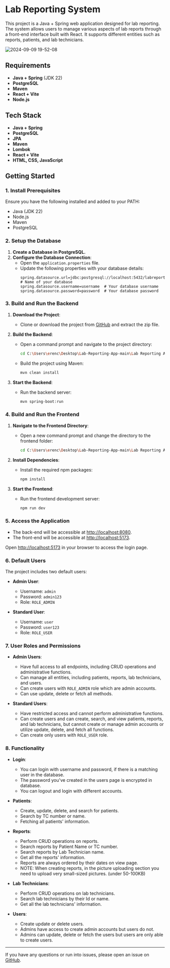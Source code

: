 # Lab Reporting System

This project is a Java + Spring web application designed for lab reporting. The system allows users to manage various aspects of lab reports through a front-end interface built with React. It supports different entities such as reports, patients, and lab technicians.

![2024-09-09 19-52-08](https://github.com/user-attachments/assets/adc7a698-2168-4e35-aac9-c0353cd5f156)

## Requirements

- **Java + Spring** (JDK 22)
- **PostgreSQL**
- **Maven**
- **React + Vite**
- **Node.js**

## Tech Stack

- **Java + Spring**
- **PostgreSQL**
- **JPA**
- **Maven**
- **Lombok**
- **React + Vite**
- **HTML, CSS, JavaScript**

## Getting Started

### 1. Install Prerequisites

Ensure you have the following installed and added to your PATH:
- Java (JDK 22)
- Node.js
- Maven
- PostgreSQL

  
### 2. Setup the Database

1. **Create a Database in PostgreSQL.**
2. **Configure the Database Connection**:
   - Open the `application.properties` file.
   - Update the following properties with your database details:
     ```properties
     spring.datasource.url=jdbc:postgresql://localhost:5432/labreportingapp  # Name of your database
     spring.datasource.username=username  # Your database username
     spring.datasource.password=password  # Your database password
     ```

### 3. Build and Run the Backend

1. **Download the Project**:
   - Clone or download the project from [GitHub](https://github.com/erenculhaci/Lab-Reporting-App) and extract the zip file.

2. **Build the Backend**:
   - Open a command prompt and navigate to the project directory:
     ```bash
     cd C:\Users\erenc\Desktop\Lab-Reporting-App-main\Lab Reporting App
     ```
   - Build the project using Maven:
     ```bash
     mvn clean install
     ```

3. **Start the Backend**:
   - Run the backend server:
     ```bash
     mvn spring-boot:run
     ```

### 4. Build and Run the Frontend

1. **Navigate to the Frontend Directory**:
   - Open a new command prompt and change the directory to the frontend folder:
     ```bash
     cd C:\Users\erenc\Desktop\Lab-Reporting-App-main\Lab Reporting App Front-End
     ```

2. **Install Dependencies**:
   - Install the required npm packages:
     ```bash
     npm install
     ```

3. **Start the Frontend**:
   - Run the frontend development server:
     ```bash
     npm run dev
     ```

### 5. Access the Application

- The back-end will be accessible at [http://localhost:8080](http://localhost:8080).
- The front-end will be accessible at [http://localhost:5173](http://localhost:5173).

Open [http://localhost:5173](http://localhost:5173) in your browser to access the login page.

### 6. Default Users

The project includes two default users:

- **Admin User**:
  - Username: `admin`
  - Password: `admin123`
  - Role: `ROLE_ADMIN`

- **Standard User**:
  - Username: `user`
  - Password: `user123`
  - Role: `ROLE_USER`

### 7. User Roles and Permissions

- **Admin Users**:
  - Have full access to all endpoints, including CRUD operations and administrative functions.
  - Can manage all entities, including patients, reports, lab technicians, and users.
  - Can create users with `ROLE_ADMIN` role which are admin accounts.
  - Can use update, delete or fetch all methods.

- **Standard Users**:
  - Have restricted access and cannot perform administrative functions.
  - Can create users and can create, search, and view patients, reports, and lab technicians, but cannot create or manage admin accounts or utilize update, delete, and fetch all functions.
  - Can create only users with `ROLE_USER` role.

### 8. Functionality
- **Login**:
  - You can login with username and password, if there is a matching user in the database.
  - The password you've created in the users page is encrypted in database.
  - You can logout and login with different accounts.
     
- **Patients**:
  - Create, update, delete, and search for patients.
  - Search by TC number or name.
  - Fetching all patients' information.

- **Reports**:
  - Perform CRUD operations on reports.
  - Search reports by Patient Name or TC number.
  - Search reports by Lab Technician name.
  - Get all the reports' information.
  - Reports are always ordered by their dates on view page.
  - NOTE: When creating reports, in the picture uploading section you need to upload very small-sized pictures. (under 50-100KB)

- **Lab Technicians**:
  - Perform CRUD operations on lab technicians.
  - Search lab technicians by their Id or name.
  - Get all the lab technicians' information.

- **Users**:
  - Create update or delete users.
  - Admins have access to create admin accounts but users do not.
  - Admins can update, delete or fetch the users but users are only able to create users.

---

If you have any questions or run into issues, please open an issue on [GitHub](https://github.com/erenculhaci/Lab-Reporting-App/issues).
